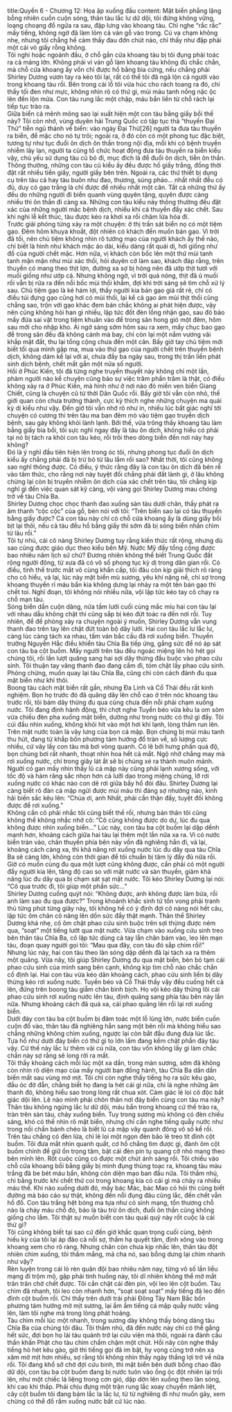 title:Quyển 6 - Chương 12: Họa ập xuống đầu
content:
Mặt biển phẳng lặng bỗng nhiên cuồn cuộn sóng, thân tàu lắc lư dữ dội, tôi đứng không vững, loạng choạng đổ ngửa ra sau, đập lưng vào khoang tàu. Chỉ nghe “rắc rắc” mấy tiếng, không ngờ đã làm lõm cả ván gỗ vào trong. Cú va chạm không nhẹ, nhưng tôi chẳng hề cảm thấy đau đớn chút nào, chỉ thấy như đập phải một cái vỏ giấy rỗng không.<br>Tôi nghi hoặc ngoảnh đầu, ở chỗ gần cửa khoang tàu bị tôi đụng phải toác ra cả mảng lớn. Không phải vì ván gỗ làm khoang tàu không đủ chắc chắn, mà chỗ cửa khoang ấy vốn chỉ được hồ bằng bìa cứng, nếu chẳng phải Shirley Dương vươn tay ra kéo tôi lại, rất có thể tôi đã ngã lộn cả người vào trong khoang tàu rồi. Bên trong cái lỗ tôi vừa húc cho rách toang ra đó, chỉ thấy tối đen như mực, không nhìn rõ có thứ gì, mùi máu tanh nồng nặc ộc lên đến lộn mửa. Con tàu rung lắc một chặp, máu bẩn liền từ chỗ rách lại tiếp tục trào ra.<br>Giữa biển cả mênh mông sao lại xuất hiện một con tàu bằng giấy bồi thế này? Tôi còn nhớ, vùng duyên hải Trung Quốc có tập tục thả “thuyền Đại Thử” tiễn ngũ thánh về biển: vào ngày Đại Thử[26] người ta đưa tàu thuyền ra biển, để mặc cho nó tự trôi; ngoài ra, ở đó còn có một phong tục đặc biệt, tương tự như tục đuổi ôn dịch ôn thần trong nội địa, mỗi khi có bệnh truyền nhiễm lây lan, người ta cũng tổ chức hoạt động đưa tàu thuyền ra biển kiểu vậy, chủ yếu sử dụng tàu cũ bỏ đi, mục đích là để đuổi ôn dịch, tiễn ôn thần. Thông thường, những con tàu cũ kiểu ấy đều được hồ giấy trắng, đồng thời đặt rất nhiều tiền giấy, người giấy bên trên. Ngoài ra, các thứ thiết bị dụng cụ trên tàu cá hay tàu buôn như đao, thương, súng pháo... nhất nhất đều có đủ, duy có gạo trắng là chỉ được để nhiều nhất một cân. Tất cả những thứ ấy đều do những người đi biển quanh vùng quyên tặng, quyên được càng nhiều thì ôn thần đi càng xa. Những con tàu kiểu này thông thường đều đặt xác của những người mắc bệnh dịch, nhiều khi cả thuyền đầy xác chết. Sau khi nghi lễ kết thúc, tàu được kéo ra khơi xa rồi châm lửa hóa đi.<br>Trước giải phóng từng xảy ra một chuyện: ở thị trấn sát biển nọ có một tiệm gạo. Đêm hôm khuya khoắt, đột nhiên có khách đến muốn bán gạo. Vì trời đã tối, nên chủ tiệm không nhìn rõ tướng mạo của người khách ấy thế nào, chỉ biết là hình như khách mặc áo dài, kiểu dáng rất quái dị, hơi giống như đồ của người chết mặc. Hơn nữa, vị khách còn bốc lên một thứ mùi tanh tanh mặn mặn như mùi xác thối, hỏi duyên cớ làm sao, khách đáp rằng, trên thuyền có mang theo thịt lợn, đường xa sợ bị hỏng nên đã ướp thịt tươi với muối giống như ướp cá. Nhưng không ngờ, vì trời quá nóng, thịt đã ủ muối rồi vẫn bị rữa ra đến nỗi bốc mùi thối khắm, đợi khi trời sáng sẽ tìm chỗ xử lý sau. Chủ tiệm gạo là kẻ hám lợi, thấy người kia bán gạo giá rất rẻ, chỉ có điều túi đựng gạo cũng hơi có mùi thối, lại kể cả gạo ám mùi thịt thối cũng chẳng sao, trộn với gạo khác đem bán chắc không ai phát hiện được, vậy nên cũng không hỏi han gì nhiều, lập tức đốt đèn lồng nhận gạo, sau đó bảo mấy đứa sai vặt trong tiệm khuân vào để trong sân hong gió một đêm, hôm sau mới cho nhập kho. Ai ngờ sáng sớm hôm sau ra xem, mấy chục bao gạo để trong sân đều đã không cánh mà bay, chỉ còn lại một nắm vương vãi khắp mặt đất, thu lại tổng cộng chưa đến một cân. Bấy giờ tay chủ tiệm mới biết tối qua mình gặp ma, mua vào thứ gạo của người chết trên thuyền bệnh dịch, không dám kể lại với ai, chưa đầy ba ngày sau, trong thị trấn liền phát sinh dịch bệnh, chết mất gần một nửa số người.<br>Hồi ở Phúc Kiến, tôi đã từng nghe truyền thuyết này không chỉ một lần, phàm người nào kể chuyện cũng bảo sự việc trăm phần trăm là thật, có điều không xảy ra ở Phúc Kiến, mà hình như ở nơi nào đó miền ven biển Giang Chiết, cũng là chuyện cũ từ thời Dân Quốc rồi. Bấy giờ tôi vẫn còn nhỏ, thế giới quan còn chưa trưởng thành, cực kỳ thích nghe những chuyện ma quái kỳ dị kiểu như vậy. Đến giờ tôi vẫn nhớ rõ như in, nhiều lúc bất giác nghĩ tới chuyện có cương thi trên tàu ma ban đêm mò vào tiệm gạo truyền dịch bệnh, sau gáy không khỏi lành lạnh. Bởi thế, vừa trông thấy khoang tàu làm bằng giấy bìa bồi, tôi sực nghĩ ngay đây là tàu ôn dịch, không hiểu có phải tại nó bị tách ra khỏi con tàu kéo, rồi trôi theo dòng biển đến nơi này hay không?<br>Đó là ý nghĩ đầu tiên hiện lên trong óc tôi, nhưng phong tục đuổi ôn dịch kiểu ấy chẳng phải đã bị trừ bỏ từ lâu lắm rồi sao? Nhất thời, tôi cũng không sao nghĩ thông được. Có điều, ý thức rằng đây là con tàu ôn dịch đã bén rễ vào tâm thức, cho rằng nơi này tuyệt đối chẳng phải đất lành gì, ở lâu không chừng lại còn bị truyền nhiễm ôn dịch của xác chết trên tàu, tôi chẳng kịp nghĩ gì đến việc quan sát kỹ càng, vội vàng gọi Shirley Dương mau chóng trở về tàu Chĩa Ba.<br>Shirley Dương chọc chọc thanh đao xuống sàn tàu dưới chân, thấy phát ra âm thanh “cộc cộc” của gỗ, bèn nói với tôi: “Trên biển sao lại có tàu thuyền bằng giấy được? Cả con tàu này chỉ có chỗ cửa khoang ấy là dùng giấy bồi bịt lại thôi, nếu cả tàu đều hồ bằng giấy thì sớm đã bị sóng biển nhấn chìm từ lâu rồi.”<br>Tôi tự nhủ, cái cô nàng Shirley Dương tuy rằng kiến thức rất rộng, nhưng dù sao cũng được giáo dục theo kiểu bên Mỹ. Nước Mỹ đấy tổng cộng được bao nhiêu năm lịch sử chứ? Đương nhiên không thể biết Trung Quốc đất rộng người đông, từ xưa đã có vô số phong tục kỳ dị trong dân gian rồi. Có điều, tình thế trước mắt vô cùng khẩn cấp, tôi đâu còn kịp giải thích rõ ràng cho cô hiểu, vả lại, lúc này mặt biển mù sương, yêu khí nặng nề, chỉ sợ trong khoang thuyền rỉ máu bẩn kia không dưng lại nhảy ra một tên bán gạo thì chết toi. Nghĩ đoạn, tôi không nói nhiều nữa, vội lập tức kéo tay cô chạy ra chỗ mạn tàu.<br>Sóng biển dần cuộn dâng, nửa tấm lưới cuối cùng mắc míu hai con tàu lại với nhau dẫu không chặt thì cũng sắp bị kéo đứt toác ra đến nơi rồi. Tuy nhiên, để đề phòng xảy ra chuyện ngoài ý muốn, Shirley Dương vẫn vung thanh đao trên tay lên chặt đứt toàn bộ dây lưới. Hai con tàu lắc lư lắc lư, càng lúc càng tách xa nhau, tấm ván bắc cầu đã rơi xuống biển. Thuyền trưởng Nguyễn Hắc điều khiển tàu Chĩa Ba tiếp ứng, gắng sức để nó áp sát con tàu ba cột buồm. Mấy người trên tàu đều ngoác miệng lên hò hét gọi chúng tôi, rồi lần lượt quăng sang hai sợi dây thừng đầu buộc vào phao cứu sinh. Tôi thuận tay văng thanh đao đang cầm đi, tóm chặt lấy phao cứu sinh. Phỏng chừng, muốn quay lại tàu Chĩa Ba, cũng chỉ còn cách đánh đu qua mặt biển như khỉ thôi.<br>Boong tàu cách mặt biển rất gần, nhưng Đa Linh và Cổ Thái đều rất kinh nghiệm. Bọn họ trước đó đã quăng dây lên chỗ cao ở trên nóc khoang tàu trước rồi, tôi bám dây thừng đu qua cũng chưa đến nỗi phải chạm xuống nước. Tôi đang định hành động, thì chợt nghe Tuyền béo vừa kêu la om sòm vừa chiếu đèn pha xuống mặt biển, dường như trong nước có thứ gì đấy. Tôi cúi đầu nhìn xuống, không khỏi hít vào một hơi khí lạnh, lòng thầm run lên. Trên mặt nước toàn là vây lưng của bọn cá mập. Bọn chúng bị mùi máu tanh thu hút, đang từ khắp bốn phương tám hướng đổ tràn về, số lượng cực nhiều, cứ vây lấy con tàu mà bơi vòng quanh. Có lẽ bởi hưng phấn quá độ, bọn chúng bơi rất nhanh, thoạt nhìn hoa hết cả mắt. Ngộ nhỡ chẳng may mà rơi xuống nước, chỉ trong giây lát ắt sẽ bị chúng xé ra thành muôn mảnh.<br>Người có gan mấy nhìn thấy lũ cá mập này cũng phải lạnh xương sống, với tốc độ và hàm răng sắc nhọn hơn cả lưỡi dao trong miệng chúng, lỡ rơi xuống nước có khác nào con dê rơi giữa bầy hổ đói đâu. Shirley Dương lại càng biết rõ đàn cá mập ngửi được mùi máu thì đáng sợ nhường nào, kinh hãi biến sắc kêu lên: “Chúa ơi, anh Nhất, phải cẩn thận đấy, tuyệt đối không được để rơi xuống.”<br>Không cần cô phải nhắc tôi cũng biết thế rồi, nhưng bản thân tôi cũng không thể không nhắc nhở cô: “Cô cũng không được do dự, lúc đu qua không được nhìn xuống biển...” Lúc này, con tàu ba cột buồm lại dập dềnh mạnh hơn, khoảng cách giữa hai tàu lại thêm một lần nữa xa ra. Vì có nước biển tràn vào, chân thuyền phía bên này vốn đã nghiêng hẳn đi, vả lại, khoảng cách càng xa, thì khả năng rơi xuống nước lúc đu dây qua tàu Chĩa Ba sẽ càng lớn, không còn thời gian để tôi chuẩn bị tâm lý đầy đủ nữa rồi. Giờ có muốn cùng đu qua một lượt cũng không được, cần phải có một người đẩy người kia lên, tăng độ cao so với mặt nước và sàn thuyền, giảm khả năng lúc đu dây qua bị chạm sát sạt mặt nước. Tôi kéo Shirley Dương lại nói: “Cô qua trước đi, tôi giúp một phần sức...”<br>Shirley Dương cuống quýt nói: “Không được, anh không được làm bừa, rồi anh làm sao đu qua được?” Trong khoảnh khắc sinh tử tồn vong phải tranh thủ từng phút từng giây này, tôi không hề có ý định đợi cô nàng nói hết câu, lập tức ôm chân cô nâng lên dồn sức đẩy thật mạnh. Thân thể Shirley Dương khá nhẹ, cô ôm chặt phao cứu sinh buộc trên sợi thừng được ném qua, “soạt” một tiếng lướt qua mặt nước. Vừa chạm vào xuồng cứu sinh treo bên thân tàu Chĩa Ba, cô lập tức dùng cả tay lẫn chân bám vào, leo lên mạn tàu, đoạn quay người gọi tôi: “Mau qua đây, con tàu đó sắp chìm rồi!”<br>Nhưng lúc này, hai con tàu theo làn sóng dập dềnh đã lại tách xa ra thêm một quãng. Vừa nãy, tôi giúp Shirley Dương đu qua mặt biển, bèn bỏ tạm cái phao cứu sinh của mình sang bên cạnh, không kịp tìm chỗ nào chắc chắn cố định lại. Hai con tàu vừa kéo dãn khoảng cách, phao cứu sinh liền bị dây thừng kéo rơi xuống nước. Tuyền béo và Cổ Thái thấy vậy đều cuống hết cả lên, đứng trên boong tàu giẫm chân bình bịch. Họ vội kéo dây thừng lôi cái phao cứu sinh rơi xuống nước lên tàu, định quăng sang phía tàu bên này lần nữa. Nhưng khoảng cách đã quá xa, cái phao quăng lên rồi lại rơi xuống biển.<br>Dưới đáy con tàu ba cột buồm bị đâm toác một lỗ lủng lớn, nước biển cuồn cuộn đổ vào, thân tàu đã nghiêng hẳn sang một bên rồi mà không hiểu sao chẳng những không chìm xuống, ngược lại còn bắt đầu đung đưa lúc lắc. Tựa hồ như dưới đáy biển có thứ gì to lớn lắm đang kềm chặt phần đáy tàu vậy. Cứ thế này lắc lư thêm vài cú nữa, con tàu vốn không lấy gì làm chắc chắn này sợ rằng sẽ long rời ra mất.<br>Tôi thấy khoảng cách mỗi lúc một xa dần, trong màn sương, sớm đã không còn nhìn rõ diện mạo của mấy người bạn đồng hành, tàu Chĩa Ba dần dần biến mất sau vùng mờ mịt. Tôi chỉ còn nghe thấy tiếng họ ra sức kêu gào, đầu óc đờ đẫn, chẳng biết họ đang la hét cái gì nữa, chỉ là nghe những âm thanh đó, không hiểu sao trong lòng rất chua xót. Cảm giác lẻ loi cô độc bất giác dội lên. Lẽ nào mình phải chôn thân nơi đáy biển cùng con tàu ma này? Thân tàu không ngừng lắc lư dữ dội, máu bẩn trong khoang cứ thế trào ra, tràn trên sàn tàu, chảy xuống biển. Tuy trong sương mù không có đèn chiếu sáng, khó có thể nhìn rõ mặt biển, nhưng chỉ cần nghe tiếng quẫy nước như trong nồi chần bánh chẻo là biết lũ cá mập vây quanh đông vô số kể rồi.<br>Trên tàu chẳng có đèn lửa, chỉ lẻ loi một ngọn đèn bão lẻ treo tít đỉnh cột buồm. Tôi đưa mắt nhìn quanh quất, cơ hồ chẳng tìm được gì, đành ôm cột buồm chính để giữ ổn trọng tâm, bật cái đèn pin tụ quang cỡ nhỏ mang theo bên mình lên. Rốt cuộc cũng có được một chút ánh sáng rồi. Tôi chiếu vào chỗ cửa khoang bồi bằng giấy bị mình đụng thủng toạc ra, khoang tàu màu trắng đã be bét máu bẩn, không còn diện mạo ban đầu nữa. Tôi thầm nhủ, chi bằng trước khi chết thử coi trong khoang kia có cái gì mà chảy ra nhiều máu thế. Khi nào xuống dưới đó, mấy bác Mác, bác Mao có hỏi thì cũng biết đường mà báo cáo sự thật, không đến nỗi đụng đâu cũng lắc, đến chết vẫn hồ đồ. Con tàu trắng hệt bóng ma tựa như có sinh mạng, tổn thương chỗ nào là chảy máu chỗ đó, bảo là tàu trừ ôn dịch, đuổi ôn thần cũng không giống cho lắm. Tôi thật sự muốn biết con tàu quái quỷ này rốt cuộc là cái thứ gì?<br>Tôi cũng không biết tại sao cứ đến giờ khắc quan trọng cuối cùng, bệnh hiếu kỳ của tôi lại áp đảo cả nỗi sợ, thầm hạ quyết tâm, định xông vào trong khoang xem cho rõ ràng. Nhưng chân còn chưa kịp nhấc lên, thân tàu đột nhiên chìm xuống, tôi thầm mắng, mả cha nó, sao bỗng dưng lại chìm nhanh như vậy?<br>Rèn luyện trong cái lò rèn quân đội bao nhiêu năm nay, từng vô số lần liều mạng đi trộm mộ, gặp phải tình huống này, tôi dĩ nhiên không thể mở mắt trân trân chờ chết được. Tôi cắn chặt cái đèn pin, vội leo lên cột buồm. Tàu chìm đã nhanh, tôi leo còn nhanh hơn, “soạt soạt soạt” mấy tiếng đã leo đến đỉnh cột buồm rồi. Chỉ thấy trên dưới trái phải Đông Tây Nam Bắc bốn phương tám hướng mờ mịt sương, lại ầm ầm tiếng cá mập quẫy nước vẳng lên, làm tôi nghe mà trong lòng phát hoảng.<br>Tàu chìm mỗi lúc một nhanh, trong sương dày không thấy bóng dáng tàu Chĩa Ba của chúng tôi đâu. Tôi thầm nhủ, đã đến nước này chỉ có thể gắng hết sức, đợi bọn họ lái tàu quành trở lại cứu viện mà thôi, ngoài ra đành cầu thần khấn Phật cho tàu chìm chầm chậm một chút. Hồi nãy còn nghe thấy tiếng hò hét kêu gào, giờ thì tiếng gọi đã im bặt, hy vọng cũng trở nên xa xăm mờ mịt hơn nhiều, sợ rằng tôi không nhìn thấy ngày thắng lợi trở về nữa rồi. Tôi đang khổ sở chờ đợi cứu binh, thì mặt biển bên dưới bỗng chao đảo dữ dội, con tàu ba cột buồm đang bị nước tuôn vào ồng ộc đột nhiên lại trồi lên, như một chiếc lá liệng trong cơn gió, dập dờn lên xuống theo làn sóng, khi cao khi thấp. Phải chịu đựng một trận rung lắc xoay chuyển mãnh liệt, cây cột buồm tôi đang bám lắc la lắc lư, từ từ nghiêng đi như muốn gãy, xem chừng có thể đổ rầm xuống nước bất cứ lúc nào.